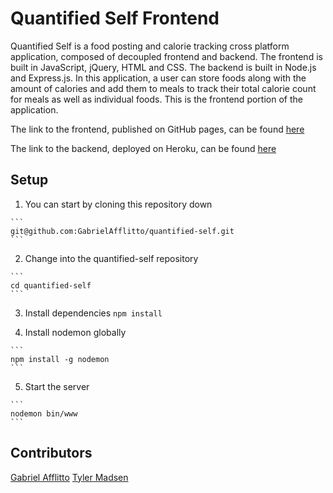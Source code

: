 # Quantified Self Frontend

  Quantified Self is a food posting and calorie tracking cross platform application, composed of decoupled frontend and backend. The frontend is built in JavaScript, jQuery, HTML and CSS. The backend is built in Node.js and Express.js. In this application, a user can store foods along with the amount of calories and add them to meals to track their total calorie count for meals as well as individual foods. This is the frontend portion of the application.

  The link to the frontend, published on GitHub pages, can be found [here](https://gabrielafflitto.github.io/quantified-self/)

  The link to the backend, deployed on Heroku, can be found [here](https://quantified-self-express.herokuapp.com/)

## Setup

  1. You can start by cloning this repository down

    ```
    git@github.com:GabrielAfflitto/quantified-self.git
    ```

  2. Change into the quantified-self repository

    ```
    cd quantified-self
    ```

  3. Install dependencies ```npm install```


  4. Install nodemon globally

    ```
    npm install -g nodemon
    ```

  5. Start the server

    ```
    nodemon bin/www
    ```
## Contributors

  [Gabriel Afflitto](https://github.com/GabrielAfflitto)
  [Tyler Madsen](https://github.com/tylermarshal)
